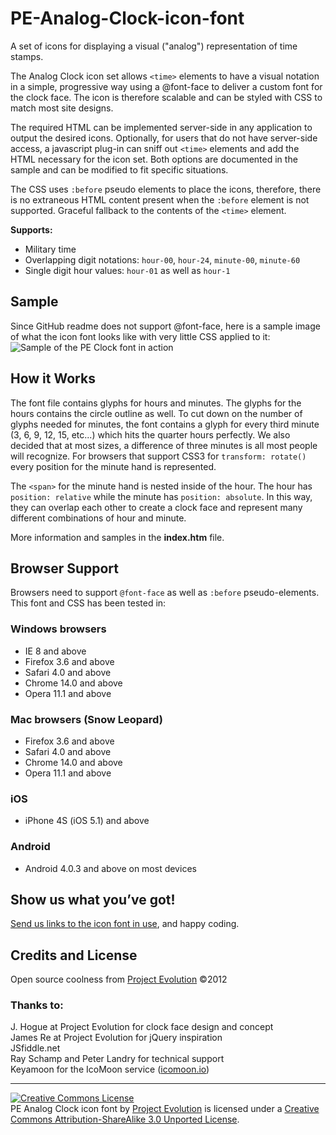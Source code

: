 PE-Analog-Clock-icon-font
=========================

A set of icons for displaying a visual ("analog") representation of time stamps. 

The Analog Clock icon set allows <code>&lt;time&gt;</code> elements to have a visual notation in a simple, progressive way using a @font-face to deliver a custom font for the clock face. The icon is therefore scalable and can be styled with CSS to match most site designs. 

The required HTML can be implemented server-side in any application to output the desired icons. Optionally, for users that do not have server-side access, a javascript plug-in can sniff out <code>&lt;time&gt;</code> elements and add the HTML necessary for the icon set. Both options are documented in the sample and can be modified to fit specific situations. 

The CSS uses <code>:before</code> pseudo elements to place the icons, therefore, there is no extraneous HTML content present when the <code>:before</code> element is not supported. Graceful fallback to the contents of the <code>&lt;time&gt;</code> element.

<strong>Supports:</strong></p>
<ul>
<li>Military time</li>
<li>Overlapping digit notations: <code>hour-00</code>, <code>hour-24</code>, <code>minute-00</code>, <code>minute-60</code>
<li>Single digit hour values: <code>hour-01</code> as well as <code>hour-1</code></li>
</ul>


<h2>Sample</h2>
Since GitHub readme does not support @font-face, here is a sample image of what the icon font looks like with very little CSS applied to it:

<img src="https://raw.github.com/proevo/PE-Analog-Clock-icon-font/master/sample.png" alt="Sample of the PE Clock font in action">


<h2>How it Works</h2>

The font file contains glyphs for hours and minutes. The glyphs for the hours contains the circle outline as well. To cut down on the number of glyphs needed for minutes, the font contains a glyph for every third minute (3, 6, 9, 12, 15, etc...) which hits the quarter hours perfectly. We also decided that at most sizes, a difference of three minutes is all most people will recognize. For browsers that support CSS3 for <code>transform: rotate()</code> every position for the minute hand is represented. 

The <code>&lt;span&gt;</code> for the minute hand is nested inside of the hour. The hour has <code>position: relative</code> while the minute has <code>position: absolute</code>. In this way, they can overlap each other to create a clock face and represent many different combinations of hour and minute. 

More information and samples in the <strong>index.htm</strong> file. 


<h2>Browser Support</h2>
Browsers need to support <code>@font-face</code> as well as <code>:before</code> pseudo-elements. This font and CSS has been tested in:

<h3>Windows browsers</h3>
<ul>
<li>IE 8 and above</li>
<li>Firefox 3.6 and above</li>
<li>Safari 4.0 and above</li>
<li>Chrome 14.0 and above</li>
<li>Opera 11.1 and above</li>
</ul>

<h3>Mac browsers (Snow Leopard)</h3>
<ul>
<li>Firefox 3.6 and above</li>
<li>Safari 4.0 and above</li>
<li>Chrome 14.0 and above</li>
<li>Opera 11.1 and above</li>
</ul>

<h3>iOS</h3>
<ul>
<li>iPhone 4S (iOS 5.1) and above</li>
</ul>

<h3>Android</h3>
<ul>
<li>Android 4.0.3 and above on most devices</li>
</ul>


<h2>Show us what you&rsquo;ve got!</h2>
<a href="mailto:j@projectevolution.com">Send us links to the icon font in use</a>, and happy coding.


<h2>Credits and License</h2>
Open source coolness from <a href="http://www.projectevolution.com" title="Python and Django developers in Providence, RI">Project Evolution</a> &copy;2012

<h3>Thanks to:</h3>
J. Hogue at Project Evolution for clock face design and concept<br>
James Re at Project Evolution for jQuery inspiration<br>
JSfiddle.net<br>
Ray Schamp and Peter Landry for technical support<br>
Keyamoon for the IcoMoon service (<a href="http://iconmoon.io">icomoon.io</a>)

<hr>

<a rel="license" href="http://creativecommons.org/licenses/by-sa/3.0/deed.en_US">
<img alt="Creative Commons License" style="border-width:0" src="http://i.creativecommons.org/l/by-sa/3.0/88x31.png" /></a><br />
<span xmlns:dct="http://purl.org/dc/terms/" href="http://purl.org/dc/dcmitype/Text" property="dct:title" rel="dct:type">PE Analog Clock icon font</span> 
by <a xmlns:cc="http://creativecommons.org/ns#" href="http://www.projectevolution.com" property="cc:attributionName" rel="cc:attributionURL">Project Evolution</a> 
is licensed under a <a rel="license" href="http://creativecommons.org/licenses/by-sa/3.0/deed.en_US">Creative Commons Attribution-ShareAlike 3.0 Unported License</a>.
